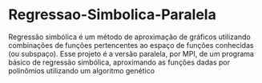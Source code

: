 # Regressao-Simbolica-Paralela

Regressão simbólica é um método de aproximação de gráficos utilizando combinações de funções pertencentes ao espaço de funções conhecidas (ou subspaço). Esse projeto é a versão paralela, por MPI, de um programa básico de regressão simbólica, aproximando as funções dadas por polinômios utilizando um algoritmo genético
